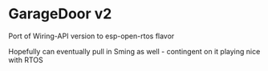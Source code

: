 # GarageDoor v2

Port of Wiring-API version to esp-open-rtos flavor

Hopefully can eventually pull in Sming as well - contingent on it playing
nice with RTOS
